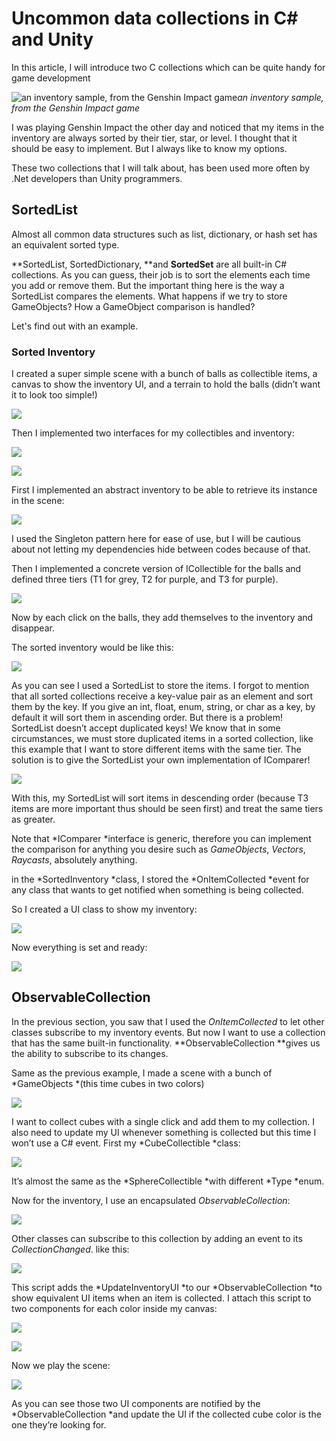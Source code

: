 
# Uncommon data collections in C# and Unity

In this article, I will introduce two C collections which can be quite handy for game development

![an inventory sample, from the Genshin Impact game](https://cdn-images-1.medium.com/max/2000/1*kk3aRJwwVYe8b7TELZfCCw.png)*an inventory sample, from the Genshin Impact game*

I was playing Genshin Impact the other day and noticed that my items in the inventory are always sorted by their tier, star, or level. I thought that it should be easy to implement. But I always like to know my options.

These two collections that I will talk about, has been used more often by .Net developers than Unity programmers.

## SortedList

Almost all common data structures such as list, dictionary, or hash set has an equivalent sorted type.

**SortedList, SortedDictionary, **and **SortedSet** are all built-in C# collections. As you can guess, their job is to sort the elements each time you add or remove them. But the important thing here is the way a SortedList compares the elements. What happens if we try to store GameObjects? How a GameObject comparison is handled?

Let's find out with an example.

### Sorted Inventory

I created a super simple scene with a bunch of balls as collectible items, a canvas to show the inventory UI, and a terrain to hold the balls (didn’t want it to look too simple!)

![](https://cdn-images-1.medium.com/max/2000/1*1e1j5p2xgqkaHjLzfFFeOA.png)

Then I implemented two interfaces for my collectibles and inventory:

![](https://cdn-images-1.medium.com/max/2304/1*2YgMAAIBAb0SIJ-6Xrldtg.png)

![](https://cdn-images-1.medium.com/max/2304/1*4wVO1LWMqEeer58ZciBV6g.png)

First I implemented an abstract inventory to be able to retrieve its instance in the scene:

![](https://cdn-images-1.medium.com/max/2264/1*LWmhC986J3hMuBP7R_bj_g.png)

I used the Singleton pattern here for ease of use, but I will be cautious about not letting my dependencies hide between codes because of that.

Then I implemented a concrete version of ICollectible for the balls and defined three tiers (T1 for grey, T2 for purple, and T3 for purple).

![](https://cdn-images-1.medium.com/max/2264/1*-OLF_Ns66HcyQEQCdKutWA.png)

Now by each click on the balls, they add themselves to the inventory and disappear.

The sorted inventory would be like this:

![](https://cdn-images-1.medium.com/max/3156/1*3gDRa-Zn1iIGo_X2sQTfcw.png)

As you can see I used a SortedList to store the items. I forgot to mention that all sorted collections receive a key-value pair as an element and sort them by the key. If you give an int, float, enum, string, or char as a key, by default it will sort them in ascending order. But there is a problem! SortedList doesn’t accept duplicated keys! We know that in some circumstances, we must store duplicated items in a sorted collection, like this example that I want to store different items with the same tier. The solution is to give the SortedList your own implementation of IComparer!

![](https://cdn-images-1.medium.com/max/2624/1*GgiHOfL82zah3rYQkXroyg.png)

With this, my SortedList will sort items in descending order (because T3 items are more important thus should be seen first) and treat the same tiers as greater.

Note that *IComparer *interface is generic, therefore you can implement the comparison for anything you desire such as *GameObjects*, *Vectors*, *Raycasts*, absolutely anything.

in the *SortedInventory *class, I stored the *OnItemCollected *event for any class that wants to get notified when something is being collected.

So I created a UI class to show my inventory:

![](https://cdn-images-1.medium.com/max/2860/1*nJP387TsnCuUqvd3IQAvww.png)

Now everything is set and ready:

![](https://cdn-images-1.medium.com/max/2000/1*6P5w_egveU8fCH0QF8Lprw.gif)

## ObservableCollection

In the previous section, you saw that I used the *OnItemCollected* to let other classes subscribe to my inventory events. But now I want to use a collection that has the same built-in functionality. **ObservableCollection **gives us the ability to subscribe to its changes.

Same as the previous example, I made a scene with a bunch of *GameObjects *(this time cubes in two colors)

![](https://cdn-images-1.medium.com/max/2000/1*Xcwun-J9XVauQxvSK2KdqQ.png)

I want to collect cubes with a single click and add them to my collection. I also need to update my UI whenever something is collected but this time I won’t use a C# event. First my *CubeCollectible *class:

![](https://cdn-images-1.medium.com/max/2328/1*FsvN_kmQ4zsL1TGv_EwARw.png)

It’s almost the same as the *SphereCollectible *with different *Type *enum.

Now for the inventory, I use an encapsulated *ObservableCollection*:

![](https://cdn-images-1.medium.com/max/2452/1*ZXsAt6Pq2f9oD5rOPLHD4Q.png)

Other classes can subscribe to this collection by adding an event to its *CollectionChanged*. like this:

![](https://cdn-images-1.medium.com/max/2768/1*lPeeqVdixmVNQddb_aRpwA.png)

This script adds the *UpdateInventoryUI *to our *ObservableCollection *to show equivalent UI items when an item is collected. I attach this script to two components for each color inside my canvas:

![](https://cdn-images-1.medium.com/max/2000/1*1pnLw-ybB5MgOx-gXHPO-A.png)

![](https://cdn-images-1.medium.com/max/2000/1*GSQ2PYnM8w8gisVheNfmCQ.png)

Now we play the scene:

![](https://cdn-images-1.medium.com/max/2000/1*_Pu5YmkoK-P7lbTJHR9ItA.gif)

As you can see those two UI components are notified by the *ObservableCollection *and update the UI if the collected cube color is the one they’re looking for.
